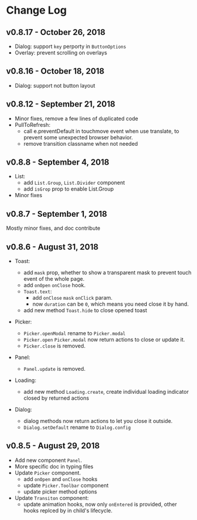 # Change Log

## v0.8.17 - October 26, 2018
  * Dialog: support `key` perporty in `ButtonOptions`
  * Overlay: prevent scrolling on overlays

## v0.8.16 - October 18, 2018
  * Dialog: support not button layout

## v0.8.12 - September 21, 2018
  * Minor fixes, remove a few lines of duplicated code
  * PullToRefresh:
     * call e.preventDefault in touchmove event when use translate, to prevent some unexpected browser behavior.
     * remove transition classname when not needed

## v0.8.8 - September 4, 2018
  * List:
      * add `List.Group`, `List.Divider` component
      * add `isGrop` prop to enable List.Group
  * Minor fixes
  

## v0.8.7 - September 1, 2018
  Mostly minor fixes, and doc contribute


## v0.8.6 - August 31, 2018
  * Toast:
    * add `mask` prop, whether to show a transparent mask to prevent touch event of the whole page.
    * add `onOpen` `onClose` hook.
    * `Toast.text`:
      * add `onClose` `mask` `onClick` param.
      * now `duration` can be `0`, which means you need close it by hand.
    * add new method `Toast.hide` to close opened toast

  * Picker: 
    * `Picker.openModal` rename to `Picker.modal`
    * `Picker.open` `Picker.modal` now return actions to close or update it.
    * `Picker.close` is removed.

  * Panel:
    * `Panel.update` is removed.
  
  * Loading:
    * add new method `Loading.create`, create individual loading indicator closed by returned actions

  * Dialog:
    * dialog methods now return actions to let you close it outside.
    * `Dialog.setDefault` rename to `Dialog.config`


## v0.8.5 - August 29, 2018

  * Add new component `Panel`.
  * More specific doc in typing files
  * Update `Picker` component.
    * add `onOpen` and `onClose` hooks
    * update `Picker.Toolbar` component
    * update picker method options
  * Update `Transiton` component:
    * update animation hooks, now only `onEntered` is provided, other hooks replced by in child's lifecycle.
